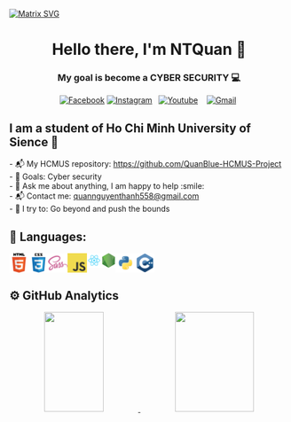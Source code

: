   
  [![Matrix SVG](https://raw.githubusercontent.com/rodrigograca31/rodrigograca31/master/matrix.svg)](https://www.youtube.com/watch?v=UMH1OzCyIhM&t=83s) 
<p>
  <h1 align="center">Hello there, I'm NTQuan 👋</h1>
</p>

  <h3 align="center">My goal is become a <b>CYBER SECURITY 💻</b></h3>

<p align="center">
  <a href="https://www.facebook.com/QuanBlueee/"><img style="height:55px;"  src="https://www.transparentpng.com/thumb/facebook-logo-png/background-facebook-logo-5.png" alt="Facebook" /></a>
  <a href="https://www.instagram.com/quannbluee/"><img style="height:52px;" src="https://pngedits.com/files/preview/800x800/11617077736hbgvjwa7lwr1euesmxme4wak0bz5uafw1ovnn2cc7iblh4c342uthj7wa0qkdwvppnd8jr4nr7t7rspxhlb5zviaehnymenbdjtu.png" alt="Instagram" /></a>&nbsp;&nbsp;
    <a href="https://www.youtube.com/channel/UCALhAytLBhmG2un43YxU4mw"><img style="height:50px;" src="https://www.pngrepo.com/png/13671/512/youtube.png" alt="Youtube"/></a>&nbsp;&nbsp;&nbsp;
  <a href="mailto:quannguyenthanh558@gmail.com"><img style="height:45px;" src="https://1ty.vn/datafiles/3/2019-12-23/Cach-chen-link-vao-hinh-anh-tren-Gmail.jpg" alt="Gmail"/></a>&nbsp;
</p>


<h2> I am a student of Ho Chi Minh University of Sience 🏫 </h2>
- 📬 My HCMUS repository: <a href='https://github.com/QuanBlue-HCMUS-Project'>https://github.com/QuanBlue-HCMUS-Project</a>  <br>
- 🥅 Goals: Cyber security <br>
- 💬 Ask me about anything, I am happy to help :smile: <br>
- 📬 Contact me: <a href='quannguyenthanh558@gmail.com'>quannguyenthanh558@gmail.com</a>  <br>
- 🧗 I try to: Go beyond and push the bounds

<h2> 🧰 Languages: </h2>

<img align="left" alt="HTML5" width="35px" src="https://raw.githubusercontent.com/github/explore/80688e429a7d4ef2fca1e82350fe8e3517d3494d/topics/html/html.png" />
<img align="left" alt="CSS3" width="35px" src="https://raw.githubusercontent.com/github/explore/80688e429a7d4ef2fca1e82350fe8e3517d3494d/topics/css/css.png" />
<img align="left" alt="Sass" width="35px" src="https://raw.githubusercontent.com/github/explore/80688e429a7d4ef2fca1e82350fe8e3517d3494d/topics/sass/sass.png" />
<img align="left" alt="JavaScript" width="35px" src="https://raw.githubusercontent.com/github/explore/80688e429a7d4ef2fca1e82350fe8e3517d3494d/topics/javascript/javascript.png" />
<img align="left" alt="React" width="26px" src="https://raw.githubusercontent.com/github/explore/80688e429a7d4ef2fca1e82350fe8e3517d3494d/topics/react/react.png" />
<img align="left" alt="Node.js" width="26px" src="https://raw.githubusercontent.com/github/explore/80688e429a7d4ef2fca1e82350fe8e3517d3494d/topics/nodejs/nodejs.png" />
<img align="left" alt="HTML5" width="35px" src="https://raw.githubusercontent.com/github/explore/80688e429a7d4ef2fca1e82350fe8e3517d3494d/topics/python/python.png" />
<img align="left" alt="HTML5" width="35px" src="https://raw.githubusercontent.com/github/explore/80688e429a7d4ef2fca1e82350fe8e3517d3494d/topics/cpp/cpp.png" />
<br>
<br>

<h2> ⚙️ GitHub Analytics </h2>

<p align="center">
<a href="https://github.com/QuanBlue">
  <img width="46%" height="180em" src="https://github-readme-stats-eight-theta.vercel.app/api?username=QuanBlue&show_icons=true&theme=vue-dark&include_all_commits=true&count_private=true" />
  <img width="53%" height="180em" src="https://github-readme-stats-eight-theta.vercel.app/api/top-langs/?username=QuanBlue&layout=compact&exclude_lang=java+r&theme=vue-dark" />
</a>
</p>
